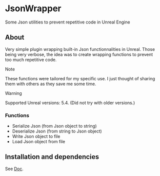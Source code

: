 # JsonWrapper
Some Json utilities to prevent repetitive code in Unreal Engine

## About

Very simple plugin wrapping built-in Json functionnalities in Unreal. Those being very verbose, the idea was to create wrapping functions to prevent too much repetitive code.

> [!NOTE]  
> These functions were tailored for my specific use. I just thought of sharing them with others as they save me some time.

> [!WARNING]  
> Supported Unreal versions: 5.4. (Did not try with older versions.)

### Functions

- Serialize Json (from Json object to string)
- Deserialize Json (from string to Json object)
- Write Json object to file
- Load Json object from file

## Installation and dependencies

See [Doc](https://github.com/sfremann/UPluginInstallDoc).
